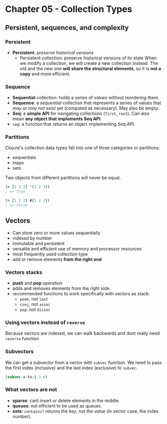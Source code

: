 # Chapter 05 - Collection Types

## Persistent, sequences, and complexity

### Persistent

* **Persistent**: *preserve historical versions*
  * Persistent collection: preserve historical versions of its state
  When we modify a collection, we will create a new collection instead. The old and the new one **will share the structural elements**, so it is **not a copy** and more efficient.

### Sequence
* **Sequential** collection: holds a series of values without reordering them.
* **Sequence**: a *sequential* collection that represents a series of values that *may or may not exist* yet (computed as necessary). May also be empty.
* **Seq**: a **simple API** for navigating collections (`first`, `rest`). Can also mean **any object that implements Seq API**.
* `seq`: a function that returns an object implementing Seq API.

### Partitions
Clojure's collection data types fall into one of three categories or partitions:
* sequentials
* maps
* sets

Two objects from different partitions will never be equal.
```clj
(= [1 2 3] '(1 2 3))
; => true

(= [1 2 3] #{1 2 3})
; => false
```

## Vectors
* Can store zero or more values sequentially
* indexed by number
* immutable and persistent
* versatile and efficient use of memory and processor resources
* most frequently used collection type
* add or remove elements **from the right end**

### Vectors stacks
* **push** and **pop** operation
* adds and removes elements from the right side.
* recommended functions to work specifically with vectors as stack: 
  * `peek`, not `last`
  * `conj`, not `assoc`
  * `pop`. not `dissoc`

### Using vectors instead of `reverse`
Because vectors are indexed, we can walk backwards and dont really need `reverse` function

### Subvectors
We can get a subvector from a vector with `subvec` function. We need to pass the first index (inclusive) and the last index (exclusive) to `subvec`.
```clj
(subvec a-to-j 3 6)
```

### What vectors are not
* **sparse**: cant insert or delete elements in the middle.
* **queues**: not efficient to be used as queues.
* **sets**: `contains?` returns the *key*, not the *value* (in vector case, the index number).
